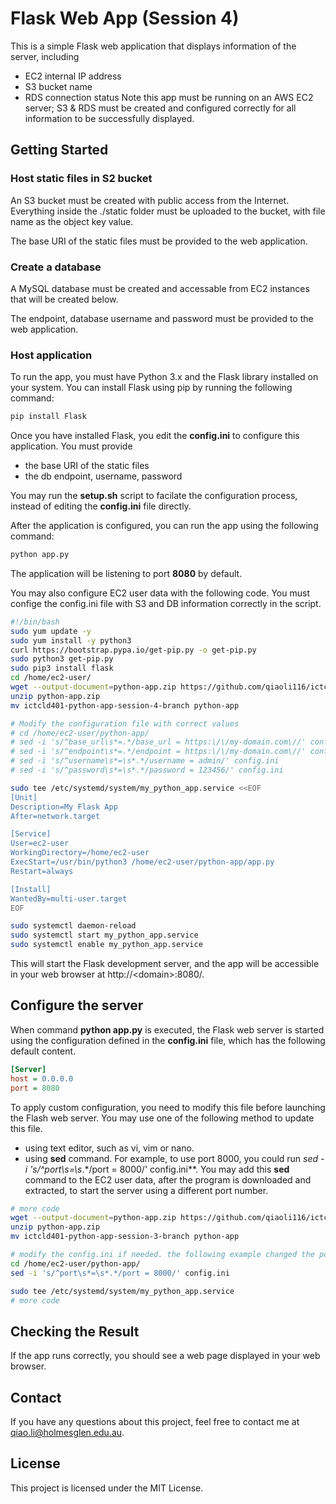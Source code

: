 # Flask Web App (Session 4)
This is a simple Flask web application that displays information of the server, including
 - EC2 internal IP address
 - S3 bucket name
 - RDS connection status
Note this app must be running on an AWS EC2 server; S3 & RDS must be created and configured correctly for all information to be successfully displayed.

## Getting Started

### Host static files in S2 bucket
An S3 bucket must be created with public access from the Internet. Everything inside the ./static folder must be uploaded to the bucket, with file name as the object key value.

The base URI of the static files must be provided to the web application. 

### Create a database
A MySQL database must be created and accessable from EC2 instances that will be created below.

The endpoint, database username and password must be provided to the web application.

### Host application
To run the app, you must have Python 3.x and the Flask library installed on your system. You can install Flask using pip by running the following command:

```bash
pip install Flask
```

Once you have installed Flask, you edit the **config.ini** to configure this application. You must provide
 - the base URI of the static files
 - the db endpoint, username, password

You may run the **setup.sh** script to facilate the configuration process, instead of editing the **config.ini** file directly.

After the application is configured, you can run the app using the following command:

```bash
python app.py
```
The application will be listening to port **8080** by default.

You may also configure EC2 user data with the following code. You must confige the config.ini file with S3 and DB information correctly in the script.
```bash
#!/bin/bash
sudo yum update -y
sudo yum install -y python3
curl https://bootstrap.pypa.io/get-pip.py -o get-pip.py
sudo python3 get-pip.py
sudo pip3 install flask
cd /home/ec2-user/
wget --output-document=python-app.zip https://github.com/qiaoli116/ictcld401-python-app/archive/refs/heads/session-4-branch.zip
unzip python-app.zip
mv ictcld401-python-app-session-4-branch python-app

# Modify the configuration file with correct values
# cd /home/ec2-user/python-app/
# sed -i 's/^base_url\s*=.*/base_url = https:\/\/my-domain.com\//' config.ini
# sed -i 's/^endpoint\s*=.*/endpoint = https:\/\/my-domain.com\//' config.ini
# sed -i 's/^username\s*=\s*.*/username = admin/' config.ini
# sed -i 's/^password\s*=\s*.*/password = 123456/' config.ini

sudo tee /etc/systemd/system/my_python_app.service <<EOF
[Unit]
Description=My Flask App
After=network.target

[Service]
User=ec2-user
WorkingDirectory=/home/ec2-user
ExecStart=/usr/bin/python3 /home/ec2-user/python-app/app.py
Restart=always

[Install]
WantedBy=multi-user.target
EOF

sudo systemctl daemon-reload
sudo systemctl start my_python_app.service
sudo systemctl enable my_python_app.service
```

This will start the Flask development server, and the app will be accessible in your web browser at http://&lt;domain&gt;:8080/.

## Configure the server
When command **python app.py** is executed, the Flask web server is started using the configuration defined in the **config.ini** file, which has the following default content.
```ini
[Server]
host = 0.0.0.0
port = 8080
```
To apply custom configuration, you need to modify this file before launching the Flash web server. You may use one of the following method to update this file.
 - using text editor, such as vi, vim or nano.
 - using **sed** command. For example, to use port 8000, you could run **sed -i 's/^port\s*=\s*.*/port = 8000/' config.ini**. You may add this **sed** command to the EC2 user data, after the program is downloaded and extracted, to start the server using a different port number.

```bash
# more code
wget --output-document=python-app.zip https://github.com/qiaoli116/ictcld401-python-app/archive/refs/heads/session-3-branch.zip
unzip python-app.zip
mv ictcld401-python-app-session-3-branch python-app

# modify the config.ini if needed. the following example changed the port number to 8000
cd /home/ec2-user/python-app/
sed -i 's/^port\s*=\s*.*/port = 8000/' config.ini

sudo tee /etc/systemd/system/my_python_app.service
# more code
```

## Checking the Result
If the app runs correctly, you should see a web page displayed in your web browser.

## Contact
If you have any questions about this project, feel free to contact me at <qiao.li@holmesglen.edu.au>.

## License
This project is licensed under the MIT License.